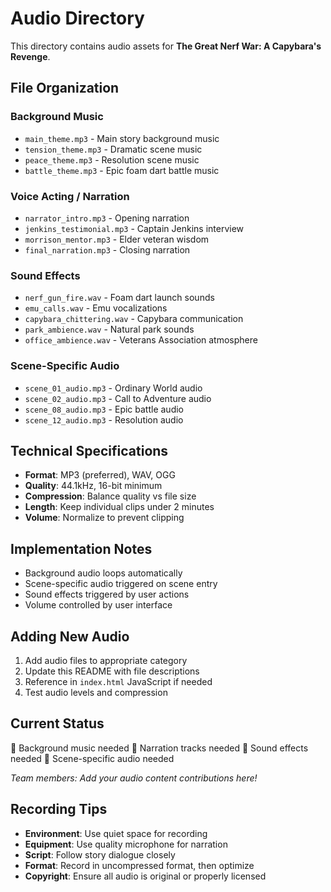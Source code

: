 # Audio Directory

This directory contains audio assets for **The Great Nerf War: A Capybara's Revenge**.

## File Organization

### Background Music
- `main_theme.mp3` - Main story background music
- `tension_theme.mp3` - Dramatic scene music
- `peace_theme.mp3` - Resolution scene music
- `battle_theme.mp3` - Epic foam dart battle music

### Voice Acting / Narration
- `narrator_intro.mp3` - Opening narration
- `jenkins_testimonial.mp3` - Captain Jenkins interview
- `morrison_mentor.mp3` - Elder veteran wisdom
- `final_narration.mp3` - Closing narration

### Sound Effects
- `nerf_gun_fire.wav` - Foam dart launch sounds
- `emu_calls.wav` - Emu vocalizations
- `capybara_chittering.wav` - Capybara communication
- `park_ambience.wav` - Natural park sounds
- `office_ambience.wav` - Veterans Association atmosphere

### Scene-Specific Audio
- `scene_01_audio.mp3` - Ordinary World audio
- `scene_02_audio.mp3` - Call to Adventure audio
- `scene_08_audio.mp3` - Epic battle audio
- `scene_12_audio.mp3` - Resolution audio

## Technical Specifications

- **Format**: MP3 (preferred), WAV, OGG
- **Quality**: 44.1kHz, 16-bit minimum
- **Compression**: Balance quality vs file size
- **Length**: Keep individual clips under 2 minutes
- **Volume**: Normalize to prevent clipping

## Implementation Notes

- Background audio loops automatically
- Scene-specific audio triggered on scene entry
- Sound effects triggered by user actions
- Volume controlled by user interface

## Adding New Audio

1. Add audio files to appropriate category
2. Update this README with file descriptions
3. Reference in `index.html` JavaScript if needed
4. Test audio levels and compression

## Current Status

🔲 Background music needed
🔲 Narration tracks needed
🔲 Sound effects needed
🔲 Scene-specific audio needed

*Team members: Add your audio content contributions here!*

## Recording Tips

- **Environment**: Use quiet space for recording
- **Equipment**: Use quality microphone for narration
- **Script**: Follow story dialogue closely
- **Format**: Record in uncompressed format, then optimize
- **Copyright**: Ensure all audio is original or properly licensed 